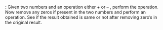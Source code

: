 : Given two numbers and an operation either + or – , perform the operation.
 Now remove any zeros if present in the two numbers and perform an operation. See if
 the result obtained is same or not after removing zero’s in the original result.
